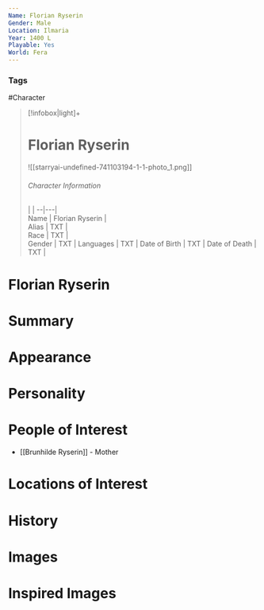 ```yaml
---
Name: Florian Ryserin
Gender: Male
Location: Ilmaria
Year: 1400 L
Playable: Yes
World: Fera
---
```


### Tags
#Character 

> [!infobox|light]+  
> # Florian Ryserin  
> ![[starryai-undefined-741103194-1-1-photo_1.png]]
> ###### Character Information
>  |   |
> --|---|  
> Name | Florian Ryserin |  
> Alias | TXT |  
> Race | TXT |  
> Gender | TXT |
> Languages | TXT |
> Date of Birth | TXT |
> Date of Death | TXT |

# Florian Ryserin

# Summary

# Appearance

# Personality

# People of Interest
- [[Brunhilde Ryserin]] - Mother

# Locations of Interest

# History

# Images

# Inspired Images
